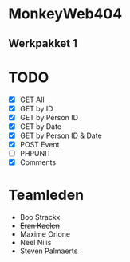 # MonkeyWeb404
## Werkpakket 1

# TODO
- [x] GET All
- [x] GET by ID
- [x] GET by Person ID
- [x] GET by Date
- [x] GET by Person ID & Date
- [x] POST Event
- [ ] PHPUNIT
- [x] Comments

# Teamleden
* Boo Strackx
* ~~Eran Kaelen~~
* Maxime Orione
* Neel Nilis
* Steven Palmaerts
